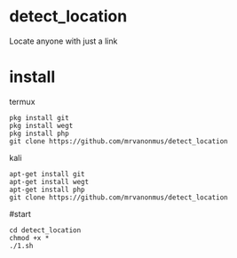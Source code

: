 # detect_location
Locate anyone with just a link
# install 
termux 
```
pkg install git
pkg install wegt
pkg install php
git clone https://github.com/mrvanonmus/detect_location
```
kali
```
apt-get install git
apt-get install wegt
apt-get install php 
git clone https://github.com/mrvanonmus/detect_location
```
#start
```
cd detect_location
chmod +x *
./1.sh
```
